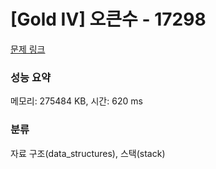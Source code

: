 # [Gold IV] 오큰수 - 17298 

[문제 링크](https://www.acmicpc.net/problem/17298) 

### 성능 요약

메모리: 275484 KB, 시간: 620 ms

### 분류

자료 구조(data_structures), 스택(stack)

